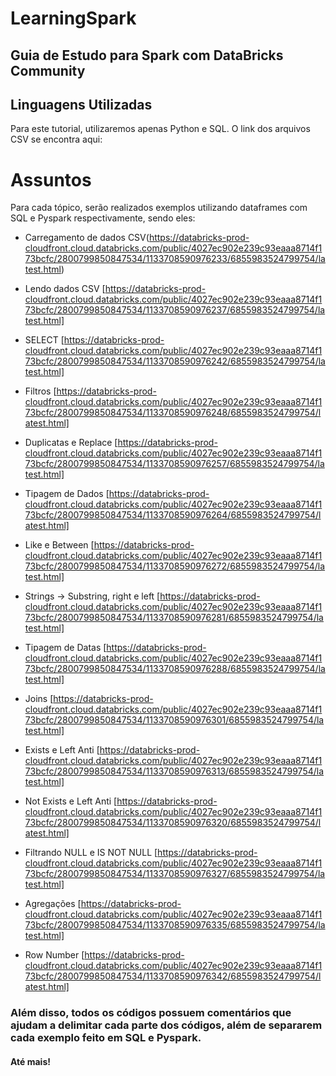 # LearningSpark

## Guia de Estudo para Spark com DataBricks Community

## Linguagens Utilizadas

Para este tutorial, utilizaremos apenas Python e SQL. O link dos arquivos CSV se encontra aqui: 

# Assuntos

Para cada tópico, serão realizados exemplos utilizando dataframes com SQL e Pyspark respectivamente, sendo eles:

* Carregamento de dados CSV(https://databricks-prod-cloudfront.cloud.databricks.com/public/4027ec902e239c93eaaa8714f173bcfc/2800799850847534/1133708590976233/6855983524799754/latest.html)

* Lendo dados CSV [https://databricks-prod-cloudfront.cloud.databricks.com/public/4027ec902e239c93eaaa8714f173bcfc/2800799850847534/1133708590976237/6855983524799754/latest.html]

* SELECT [https://databricks-prod-cloudfront.cloud.databricks.com/public/4027ec902e239c93eaaa8714f173bcfc/2800799850847534/1133708590976242/6855983524799754/latest.html]

* Filtros [https://databricks-prod-cloudfront.cloud.databricks.com/public/4027ec902e239c93eaaa8714f173bcfc/2800799850847534/1133708590976248/6855983524799754/latest.html]

* Duplicatas e Replace [https://databricks-prod-cloudfront.cloud.databricks.com/public/4027ec902e239c93eaaa8714f173bcfc/2800799850847534/1133708590976257/6855983524799754/latest.html]

* Tipagem de Dados [https://databricks-prod-cloudfront.cloud.databricks.com/public/4027ec902e239c93eaaa8714f173bcfc/2800799850847534/1133708590976264/6855983524799754/latest.html]

* Like e Between [https://databricks-prod-cloudfront.cloud.databricks.com/public/4027ec902e239c93eaaa8714f173bcfc/2800799850847534/1133708590976272/6855983524799754/latest.html]

* Strings -> Substring, right e left [https://databricks-prod-cloudfront.cloud.databricks.com/public/4027ec902e239c93eaaa8714f173bcfc/2800799850847534/1133708590976281/6855983524799754/latest.html]

* Tipagem de Datas [https://databricks-prod-cloudfront.cloud.databricks.com/public/4027ec902e239c93eaaa8714f173bcfc/2800799850847534/1133708590976288/6855983524799754/latest.html]

* Joins [https://databricks-prod-cloudfront.cloud.databricks.com/public/4027ec902e239c93eaaa8714f173bcfc/2800799850847534/1133708590976301/6855983524799754/latest.html]

* Exists e Left Anti [https://databricks-prod-cloudfront.cloud.databricks.com/public/4027ec902e239c93eaaa8714f173bcfc/2800799850847534/1133708590976313/6855983524799754/latest.html]

* Not Exists e Left Anti [https://databricks-prod-cloudfront.cloud.databricks.com/public/4027ec902e239c93eaaa8714f173bcfc/2800799850847534/1133708590976320/6855983524799754/latest.html]

* Filtrando NULL e IS NOT NULL [https://databricks-prod-cloudfront.cloud.databricks.com/public/4027ec902e239c93eaaa8714f173bcfc/2800799850847534/1133708590976327/6855983524799754/latest.html]

* Agregações [https://databricks-prod-cloudfront.cloud.databricks.com/public/4027ec902e239c93eaaa8714f173bcfc/2800799850847534/1133708590976335/6855983524799754/latest.html]

* Row Number [https://databricks-prod-cloudfront.cloud.databricks.com/public/4027ec902e239c93eaaa8714f173bcfc/2800799850847534/1133708590976342/6855983524799754/latest.html]


### Além disso, todos os códigos possuem comentários que ajudam a delimitar cada parte dos códigos, além de separarem cada exemplo feito em SQL e Pyspark.

#### Até mais!
